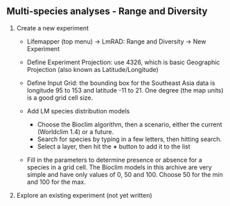 ## Multi-species analyses - Range and Diversity


1. Create a new experiment

    * Lifemapper (top menu) → LmRAD: Range and Diversity → New Experiment
    * Define Experiment Projection: use 4326, which is basic Geographic 
      Projection (also known as Latitude/Longitude) 
    * Define Input Grid:  the bounding box for the Southeast Asia data is 
      longitude 95 to 153 and latitude -11 to 21.  One degree (the map units) 
      is a good grid cell size.
    * Add LM species distribution models
    
        * Choose the Bioclim algorithm, then a scenario, either the current 
          (Worldclim 1.4) or a future.  
        * Search for species by typing in a few letters, then hitting search.  
        * Select a layer, then hit the **+** button to add it to the list
        
    * Fill in the parameters to determine presence or absence for a species in a 
      grid cell.  The Bioclim models in this archive are very simple and have 
      only values of 0, 50 and 100.  Choose 50 for the min and 100 for the max.  

1. Explore an existing experiment (not yet written)

